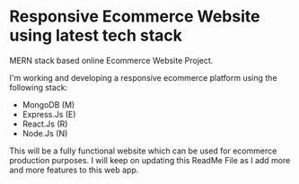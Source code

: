 # Responsive Ecommerce Website using latest tech stack
MERN stack based online Ecommerce Website Project.

I'm working and developing a responsive ecommerce platform using the following stack:
- MongoDB (M)
- Express.Js (E)
- React.Js (R)
- Node.Js (N)

This will be a fully functional website which can be used for ecommerce production purposes. I will keep on updating this ReadMe File as I add more and more features to this web app. 
